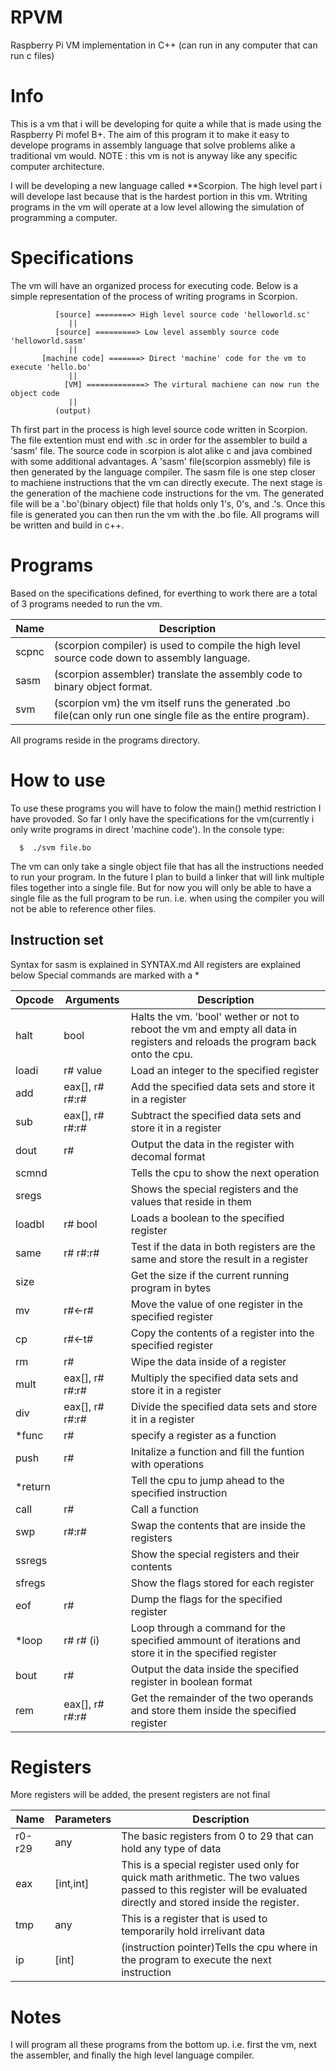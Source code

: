 # RPVM
Raspberry Pi VM implementation in C++ (can run in any computer that can run c files)

# Info
This is a vm that i will be developing for quite a while that is made using the Raspberry Pi mofel B+.  The aim of this program it to make it easy to develope programs in assembly language  that solve problems alike a traditional vm would. NOTE : this vm is not is anyway like any specific computer architecture.
 
I will be developing a new language called **Scorpion. The high level part i will develope last because that is the hardest portion in this vm. Wtriting programs in the vm will operate at a low level allowing the simulation of programming a computer. 

# Specifications
The vm will have an organized process for executing code. Below is a simple representation of the process of writing programs in Scorpion.

              [source] ========> High level source code 'helloworld.sc'
                 ||
              [source] =========> Low level assembly source code 'helloworld.sasm'
                 ||
           [machine code] =======> Direct 'machine' code for the vm to execute 'hello.bo'
                 ||
                [VM] =============> The virtural machiene can now run the object code
                 ||
              (output)
           
Th first part in the process is high level source code written in Scorpion. The file extention must end with .sc in order for the assembler to build a 'sasm' file. The source code in scorpion is alot alike c and java combined with some additional advantages. A 'sasm' file(scorpion assmebly) file is then generated by the language compiler. The sasm file is one step closer to machiene instructions that the vm can directly execute. The next stage is the generation of the machiene code instructions for the vm. The generated file will be a '.bo'(binary object) file that holds only 1's, 0's, and .'s. Once this file is generated you can then run the vm with the .bo file. All programs will be written and build in c++.

# Programs
Based on the specifications defined, for everthing to work there are a total of 3 programs needed to run the vm.

Name | Description
---- | -----------
scpnc | (scorpion compiler) is used to compile the high level source code down to assembly language.
sasm | (scorpion assembler) translate the assembly code to binary object format.
svm | (scorpion vm) the vm itself runs the generated .bo file(can only run one single file as the entire program).

All programs reside in the programs directory.

# How to use
To use these programs you will have to folow the main() methid restriction I have provoded. So far I only have the specifications for the vm(currently i only write programs in direct 'machine code').
In the console type:

      $  ./svm file.bo
 
The vm can only take a single object file that has all the instructions needed to run your program. In the future I plan to build a linker that will link multiple files together into a single file.  But for now you will only be able to have a single file as the full program to be run. i.e. when using the compiler you will not be able to reference other files. 

## Instruction set
Syntax for sasm is explained in SYNTAX.md
All registers are explained below
Special commands are marked with a *

Opcode | Arguments | Description
------ | --------- | -----------
halt   | bool      | Halts the vm. 'bool' wether or not to reboot the vm and empty all data in registers and reloads the program back onto the cpu.
loadi  | r# value  | Load an integer to the specified register
add    | eax[], r# r#:r# | Add the specified data sets and store it in a register
sub    | eax[], r# r#:r# | Subtract the specified data sets and store it in a register
dout   | r#        | Output the data in the register with decomal format
scmnd  |           | Tells the cpu to show the next operation
sregs  |           | Shows the special registers and the values that reside in them
loadbl | r# bool   | Loads a boolean to the specified register
same   | r# r#:r#  | Test if the data in both registers are the same and store the result in a register
size   |           | Get the size if the current running program in bytes
mv     | r#<-r#    | Move the value of one register in the specified register
cp     | r#<-t#    | Copy the contents of a register into the specified register
rm     | r#        | Wipe the data inside of a register
mult   | eax[], r# r#:r# | Multiply the specified data sets and store it in a register
div    | eax[], r# r#:r# | Divide the specified data sets and store it in a register
*func  | r#        | specify a register as a function
push   | r#        | Initalize a function and fill the funtion with operations
*return |           | Tell the cpu to jump ahead to the specified instruction
call   | r#        | Call a function 
swp    | r#:r#     | Swap the contents that are inside the registers
ssregs |           | Show the special registers and their contents
sfregs |           | Show the flags stored for each register
eof    | r#        | Dump the flags for the specified register
*loop  | r# r# (i) | Loop through a command for the specified ammount of iterations and store it in the specified register
bout   | r#        | Output the data inside the specified register in boolean format
rem    | eax[], r#  r#:r# | Get the remainder of the two operands and store them inside the specified register

# Registers
More registers will be added, the present registers are not final 

Name   | Parameters | Description
------ | ---------- | -----------
r0-r29 |  any       | The basic registers from 0 to 29 that can hold any type of data
eax    | [int,int]  | This is a special register used only for quick math arithmetic. The two values passed to this register will be evaluated directly and stored inside the register.
tmp    |  any       | This is a register that is used to temporarily hold irrelivant data
ip     |   [int]    | (instruction pointer)Tells the cpu where in the program to execute the next instruction

# Notes
I will program all these programs from the bottom up. i.e. first the vm, next the assembler, and finally the high level language compiler.
